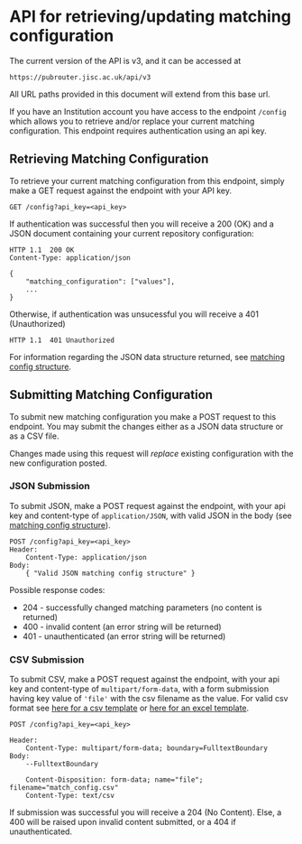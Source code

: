 # API for retrieving/updating matching configuration

The current version of the API is v3, and it can be accessed at

    https://pubrouter.jisc.ac.uk/api/v3

All URL paths provided in this document will extend from this base url.

If you have an Institution account you have access to the endpoint `/config` which allows you to retrieve and/or replace your current matching configuration. This endpoint requires authentication using an api key.

## Retrieving Matching Configuration

To retrieve your current matching configuration from this endpoint, simply make a GET request against the endpoint with your API key.

    GET /config?api_key=<api_key>

If authentication was successful then you will receive a 200 (OK) and a JSON document containing your current repository configuration:

    HTTP 1.1  200 OK
    Content-Type: application/json

    {
        "matching_configuration": ["values"],
        ...
    }

Otherwise, if authentication was unsucessful you will receive a 401 (Unauthorized) 


    HTTP 1.1  401 Unauthorized


For information regarding the JSON data structure returned, see [matching config structure](./MatchingConfig.md).

## Submitting Matching Configuration

To submit new matching configuration you make a POST request to this endpoint. You may submit the changes either as a JSON data structure or as a CSV file.

Changes made using this request will *replace* existing configuration with the new configuration posted.

### JSON Submission

To submit JSON, make a POST request against the endpoint, with your api key and content-type of `application/JSON`, with valid JSON in the body (see [matching config structure](./MatchingConfig.md#retrieved-structure)).

    POST /config?api_key=<api_key>
    Header:
        Content-Type: application/json
    Body:
        { "Valid JSON matching config structure" }

Possible response codes:
* 204 - successfully changed matching parameters (no content is returned)
* 400 - invalid content (an error string will be returned)
* 401 - unauthenticated (an error string will be returned)

### CSV Submission

To submit CSV, make a POST request against the endpoint, with your api key and content-type of `multipart/form-data`, with a form submission having key value of `'file'` with the csv filename as the value. For valid csv format see [here for a csv template](http://pubrouter.jisc.ac.uk/static/csvtemplate.csv) or [here for an excel template](https://pubrouter.jisc.ac.uk/static/csvtemplate_router_matching_params_XLS_FORMAT.xlsx).

    POST /config?api_key=<api_key>

    Header:
        Content-Type: multipart/form-data; boundary=FulltextBoundary
    Body:
        --FulltextBoundary

        Content-Disposition: form-data; name="file"; filename="match_config.csv"
        Content-Type: text/csv

If submission was successful you will receive a 204 (No Content). Else, a 400 will be raised upon invalid content submitted, or a 404 if unauthenticated.
